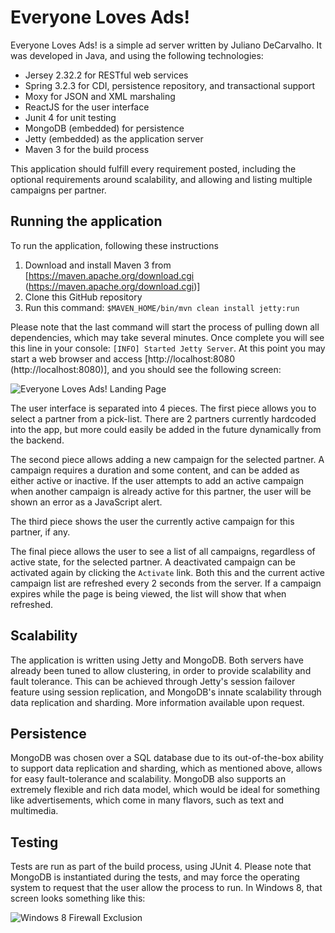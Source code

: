 # Everyone Loves Ads!

Everyone Loves Ads! is a simple ad server written by Juliano DeCarvalho.  It was developed in Java, and using the following technologies:

* Jersey 2.32.2 for RESTful web services
* Spring 3.2.3 for CDI, persistence repository, and transactional support
* Moxy for JSON and XML marshaling
* ReactJS for the user interface
* Junit 4 for unit testing
* MongoDB (embedded) for persistence
* Jetty (embedded) as the application server
* Maven 3 for the build process

This application should fulfill every requirement posted, including the optional requirements around scalability, and allowing and listing multiple campaigns per partner.

## Running the application

To run the application, following these instructions

1. Download and install Maven 3 from [https://maven.apache.org/download.cgi (https://maven.apache.org/download.cgi)]
2. Clone this GitHub repository
3. Run this command: `$MAVEN_HOME/bin/mvn clean install jetty:run`

Please note that the last command will start the process of pulling down all dependencies, which may take several minutes.  Once complete you will see this line in your console: `[INFO] Started Jetty Server`.  At this point you may start a web browser and access [http://localhost:8080 (http://localhost:8080)], and you should see the following screen:

![Everyone Loves Ads! Landing Page](https://cloud.githubusercontent.com/assets/21227450/18132956/bc7b4e98-6f66-11e6-87de-0f2062ded602.png "Everyone Loves Ads! Landing Page")

The user interface is separated into 4 pieces.  The first piece allows you to select a partner from a pick-list.  There are 2 partners currently hardcoded into the app, but more could easily be added in the future dynamically from the backend.

The second piece allows adding a new campaign for the selected partner.  A campaign requires a duration and some content, and can be added as either active or inactive.  If the user attempts to add an active campaign when another campaign is already active for this partner, the user will be shown an error as a JavaScript alert.

The third piece shows the user the currently active campaign for this partner, if any.

The final piece allows the user to see a list of all campaigns, regardless of active state, for the selected partner.  A deactivated campaign can be activated again by clicking the `Activate` link.  Both this and the current active campaign list are refreshed every 2 seconds from the server.  If a campaign expires while the page is being viewed, the list will show that when refreshed.

## Scalability

The application is written using Jetty and MongoDB.  Both servers have already been tuned to allow clustering, in order to provide scalability and fault tolerance.  This can be achieved through Jetty's session failover feature using session replication, and MongoDB's innate scalability through data replication and sharding.  More information available upon request.

## Persistence

MongoDB was chosen over a SQL database due to its out-of-the-box ability to support data replication and sharding, which as mentioned above, allows for easy fault-tolerance and scalability.  MongoDB also supports an extremely flexible and rich data model, which would be ideal for something like advertisements, which come in many flavors, such as text and multimedia.

## Testing

Tests are run as part of the build process, using JUnit 4.  Please note that MongoDB is instantiated during the tests, and may force the operating system to request that the user allow the process to run.  In Windows 8, that screen looks something like this:

![Windows 8 Firewall Exclusion](https://cloud.githubusercontent.com/assets/21227450/18132957/bc884cf6-6f66-11e6-87e4-62bcd89521d7.png "Windows 8 Firewall Exclusion")
